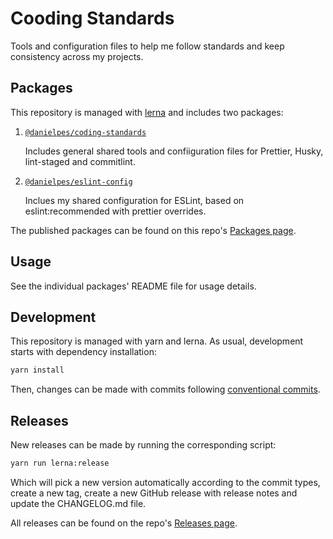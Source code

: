 # Cooding Standards

Tools and configuration files to help me follow standards and keep consistency across my projects.

## Packages

This repository is managed with [lerna](https://lerna.js.org/) and includes two packages:

1. [`@danielpes/coding-standards`](./packages/coding-standards/)

   Includes general shared tools and confiiguration files for Prettier, Husky, lint-staged and commitlint.

1. [`@danielpes/eslint-config`](./packages/eslint-config)

   Inclues my shared configuration for ESLint, based on eslint:recommended with prettier overrides.

The published packages can be found on this repo's [Packages page](https://github.com/danielpes?tab=packages&repo_name=coding-standards).

## Usage

See the individual packages' README file for usage details.

## Development

This repository is managed with yarn and lerna. As usual, development starts with dependency installation:

```sh
yarn install
```

Then, changes can be made with commits following [conventional commits](https://www.conventionalcommits.org/en/v1.0.0/).

## Releases

New releases can be made by running the corresponding script:

```sh
yarn run lerna:release
```

Which will pick a new version automatically according to the commit types, create a new tag, create a new GitHub release with release notes and update the CHANGELOG.md file.

All releases can be found on the repo's [Releases page](https://github.com/danielpes/coding-standards/releases).
